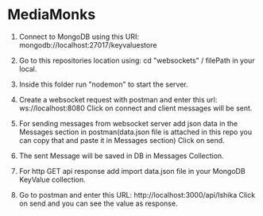 # MediaMonks

1. Connect to MongoDB using this URI: 
   mongodb://localhost:27017/keyvaluestore
   
2. Go to this repositories location using: cd "websockets" / filePath in your local.
3. Inside this folder run "nodemon" to start the server.
4. Create a websocket request with postman and enter this url: 
   ws://localhost:8080 
   Click on connect and client messages will be sent.
5. For sending messages from websocket server add json data in the Messages section in postman(data.json file is attached in this repo you can copy that and 
   paste it in Messages section)
   Click on send.
6. The sent Message will be saved in DB in Messages Collection.
7. For http GET api response add import data.json file in your MongoDB KeyValue collection.
8. Go to postman and enter this URL:
   http://localhost:3000/api/Ishika
   Click on send and you can see the value as response.

